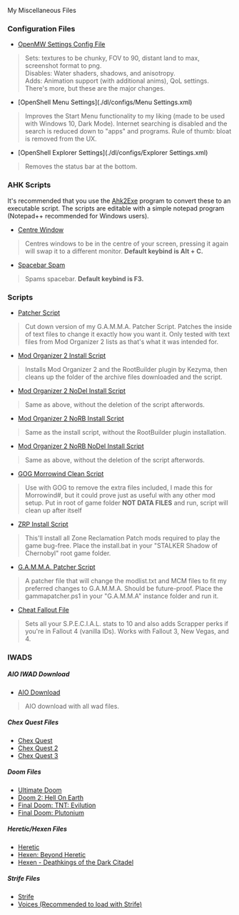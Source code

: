 
My Miscellaneous Files

### Configuration Files
- [OpenMW Settings Config File](./dl/configs/settings.cfg)
> Sets: textures to be chunky, FOV to 90, distant land to max, screenshot format to png.  
Disables: Water shaders, shadows, and anisotropy.  
Adds: Animation support (with additional anims), QoL settings.  
There's more, but these are the major changes.
- [OpenShell Menu Settings](./dl/configs/Menu Settings.xml)
> Improves the Start Menu functionality to my liking (made to be used with Windows 10, Dark Mode). Internet searching is disabled and the search is reduced down to "apps" and programs. Rule of thumb: bloat is removed from the UX.
- [OpenShell Explorer Settings](./dl/configs/Explorer Settings.xml)
> Removes the status bar at the bottom.

### AHK Scripts
It's recommended that you use the [Ahk2Exe](https://github.com/AutoHotkey/Ahk2Exe/releases/latest) program to convert these to an executable script. The scripts are editable with a simple notepad program (Notepad++ recommended for Windows users).

- [Centre Window](./dl/scripts/centrewindow.ahk)
> Centres windows to be in the centre of your screen, pressing it again will swap it to a different monitor. **Default keybind is Alt + C.**
- [Spacebar Spam](./dl/scripts/spacebarspam.ahk)
> Spams spacebar. **Default keybind is F3.**

### Scripts
- [Patcher Script](./dl/scripts/patcher.ps1)
> Cut down version of my G.A.M.M.A. Patcher Script. Patches the inside of text files to change it exactly how you want it. Only tested with text files from Mod Organizer 2 lists as that's what it was intended for.
- [Mod Organizer 2 Install Script](./dl/scripts/install.bat)
> Installs Mod Organizer 2 and the RootBuilder plugin by Kezyma, then cleans up the folder of the archive files downloaded and the script.
- [Mod Organizer 2 NoDel Install Script](./dl/scripts/install-nodel.bat)
> Same as above, without the deletion of the script afterwords.
- [Mod Organizer 2 NoRB Install Script](./dl/scripts/install-norb.bat)
> Same as the install script, without the RootBuilder plugin installation.
- [Mod Organizer 2 NoRB NoDel Install Script](./dl/scripts/install-norb-nodel.bat)
> Same as above, without the deletion of the script afterwords.
- [GOG Morrowind Clean Script](./dl/scripts/gogmwclean.bat)
> Use with GOG to remove the extra files included, I made this for Morrowind#, but it could prove just as useful with any other mod setup. Put in root of game folder **NOT DATA FILES** and run, script will clean up after itself
- [ZRP Install Script](./dl/scripts/zrpinstall.bat)
> This'll install all Zone Reclamation Patch mods required to play the game bug-free. Place the install.bat in your "STALKER Shadow of Chernobyl" root game folder.
- [G.A.M.M.A. Patcher Script](./dl/scripts/gammapatcher.ps1)
> A patcher file that will change the modlist.txt and MCM files to fit my preferred changes to G.A.M.M.A. Should be future-proof. Place the gammapatcher.ps1 in your "G.A.M.M.A" instance folder and run it.
- [Cheat Fallout File](./dl/scripts/cheat)
> Sets all your S.P.E.C.I.A.L. stats to 10 and also adds Scrapper perks if you're in Fallout 4 (vanilla IDs). Works with Fallout 3, New Vegas, and 4.

### IWADS

##### AIO IWAD Download
- [AIO Download](./dl/wads/aio.7z)
> AIO download with all wad files.

##### Chex Quest Files
- [Chex Quest](./dl/wads/chex.wad)
- [Chex Quest 2](./dl/wads/chex2.wad)
- [Chex Quest 3](./dl/wads/chex3.wad)

##### Doom Files
- [Ultimate Doom](./dl/wads/doomu.wad)
- [Doom 2: Hell On Earth](./dl/wads/doom2.wad)
- [Final Doom: TNT: Evilution](./dl/wads/tnt.wad)
- [Final Doom: Plutonium](./dl/wads/plutonium.wad)

##### Heretic/Hexen Files
- [Heretic](./dl/wads/heretic.wad)
- [Hexen: Beyond Heretic](./dl/wads/hexen.wad)
- [Hexen - Deathkings of the Dark Citadel](./dl/wads/hexdd.wad)

##### Strife Files
- [Strife](./dl/wads/strife1.wad)
- [Voices (Recommended to load with Strife)](./dl/wads/voices.wad)